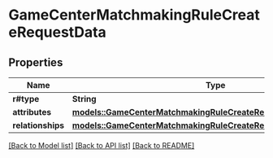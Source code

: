# GameCenterMatchmakingRuleCreateRequestData

## Properties

Name | Type | Description | Notes
------------ | ------------- | ------------- | -------------
**r#type** | **String** |  | 
**attributes** | [**models::GameCenterMatchmakingRuleCreateRequestDataAttributes**](GameCenterMatchmakingRuleCreateRequest_data_attributes.md) |  | 
**relationships** | [**models::GameCenterMatchmakingRuleCreateRequestDataRelationships**](GameCenterMatchmakingRuleCreateRequest_data_relationships.md) |  | 

[[Back to Model list]](../README.md#documentation-for-models) [[Back to API list]](../README.md#documentation-for-api-endpoints) [[Back to README]](../README.md)


